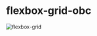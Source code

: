 # flexbox-grid-obc
![flexbox-grid](https://github.com/DevMateusmac/flexbox-grid-obc/assets/99038035/09ebf621-ed21-4a44-bdf1-a93a0841ae8d)
